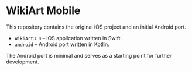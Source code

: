 # WikiArt Mobile

This repository contains the original iOS project and an initial Android port.

* `WikiArt3.0` – iOS application written in Swift.
* `android` – Android port written in Kotlin.

The Android port is minimal and serves as a starting point for further
development.
